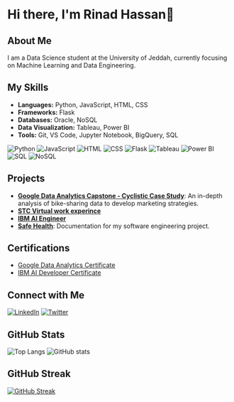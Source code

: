 # Hi there, I'm Rinad Hassan👋


## About Me

I am a Data Science student at the University of Jeddah, currently focusing on Machine Learning and Data Engineering.

## My Skills

- **Languages:** Python, JavaScript, HTML, CSS
- **Frameworks:** Flask
- **Databases:** Oracle, NoSQL
- **Data Visualization:** Tableau, Power BI
- **Tools:** Git, VS Code, Jupyter Notebook, BigQuery, SQL

![Python](https://img.shields.io/badge/Python-3776AB?style=for-the-badge&logo=python&logoColor=white)
![JavaScript](https://img.shields.io/badge/JavaScript-F7DF1E?style=for-the-badge&logo=javascript&logoColor=black)
![HTML](https://img.shields.io/badge/HTML-E34F26?style=for-the-badge&logo=html5&logoColor=white)
![CSS](https://img.shields.io/badge/CSS-1572B6?style=for-the-badge&logo=css3&logoColor=white)
![Flask](https://img.shields.io/badge/Flask-000000?style=for-the-badge&logo=flask&logoColor=white)
![Tableau](https://img.shields.io/badge/Tableau-E97627?style=for-the-badge&logo=tableau&logoColor=white)
![Power BI](https://img.shields.io/badge/Power_BI-F2C811?style=for-the-badge&logo=powerbi&logoColor=white)
![SQL](https://img.shields.io/badge/SQL-336791?style=for-the-badge&logo=postgresql&logoColor=white)
![NoSQL](https://img.shields.io/badge/NoSQL-4DB33D?style=for-the-badge&logo=mongodb&logoColor=white)

## Projects
- [**Google Data Analytics Capstone - Cyclistic Case Study**](https://github.com/RinDataz/Google-Data-Analytics-Capstone-Cyclistic-Case-Study): An in-depth analysis of bike-sharing data to develop marketing strategies.
- [**STC Virtual work experince**](https://github.com/RinDataz/STC-Virtual-Work-Experience)
- [**IBM AI Engineer**](https://github.com/RinDataz/IBM-AI-Engineer-)
- [**Safe Health**](https://github.com/RinDataz/SafeHealth-app): Documentation for my software engineering project.
## Certifications

- [Google Data Analytics Certificate](https://coursera.org/share/3c8c7619decfbb6975e228d841e1c7e7)
- [IBM AI Developer Certificate](https://coursera.org/share/3c8c7619decfbb6975e228d841e1c7e7)

## Connect with Me

[![LinkedIn](https://img.shields.io/badge/LinkedIn-0A66C2?style=for-the-badge&logo=linkedin&logoColor=white)](https://www.linkedin.com/in/renad-hassan-dataz/)
[![Twitter](https://img.shields.io/badge/Twitter-1DA1F2?style=for-the-badge&logo=twitter&logoColor=white)](https://x.com/RinDataz)


## GitHub Stats
![Top Langs](https://github-readme-stats.vercel.app/api/top-langs/?username=RinDataz&show_icons=true&theme=tokyonight)
![GitHub stats](https://github-readme-stats.vercel.app/api?username=RinDataz&show_icons=true&theme=tokyonight)

## GitHub Streak

[![GitHub Streak](https://streak-stats.demolab.com/?user=RinDataz&theme=tokyonight)](https://git.io/streak-stats)


